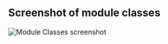 Screenshot of module classes
----

![Module Classes screenshot](../data/responsive2/images/classes/module-classes.jpg)

